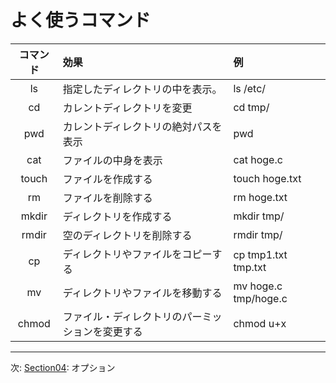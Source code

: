# よく使うコマンド

| コマンド | 効果 |例  |
|:--------:|:-----|:---|
|ls        | 指定したディレクトリの中を表示。    |  ls /etc/     |
|cd        | カレントディレクトリを変更          |  cd tmp/      |
|pwd       | カレントディレクトリの絶対パスを表示|  pwd          |
|cat       | ファイルの中身を表示        |  cat hoge.c   |
|touch     | ファイルを作成する          | touch hoge.txt|
|rm        | ファイルを削除する          | rm hoge.txt   |
|mkdir     | ディレクトリを作成する      | mkdir tmp/    |
|rmdir     | 空のディレクトリを削除する      | rmdir tmp/|
|cp        | ディレクトリやファイルをコピーする | cp tmp1.txt  tmp.txt|
|mv        | ディレクトリやファイルを移動する   | mv hoge.c tmp/hoge.c |
|chmod     | ファイル・ディレクトリのパーミッションを変更する| chmod u+x|

---
次: [Section04](./section04.md): オプション
